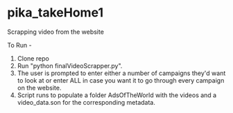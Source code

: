 # pika_takeHome1
Scrapping video from the website

To Run - 
1. Clone repo 
2. Run "python finalVideoScrapper.py".
3. The user is prompted to enter either a number of campaigns they'd want to look at or enter ALL in case you want it to go through every campaign on the website.
4. Script runs to populate a folder AdsOfTheWorld with the videos and a video_data.son for the corresponding metadata. 
